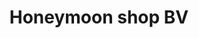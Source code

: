 ---
address: Kort Hoogstraat 4
title: Honeymoon shop BV
city: Rotterdam
zip: 3011 GL
country: Netherlands
lat: 51.92059
lng: 4.484164
phone: '0031104126143'
email: administratie@honeymoonshop.nl
url: 
---